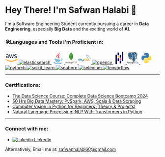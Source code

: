 <h1>Hey There! I'm Safwan Halabi 👋</h1>

<p>I'm a Software Engineering Student currently pursuing a career in <strong>Data Engineering</strong>, especially <strong>Big Data</strong> and the exciting world of <strong>AI</strong>.</p>

### 🛠️Languages and Tools i'm Proficient in:
<p align="left"> <a href="https://aws.amazon.com" target="_blank" rel="noreferrer"> <img src="https://raw.githubusercontent.com/devicons/devicon/master/icons/amazonwebservices/amazonwebservices-original-wordmark.svg" alt="aws" width="40" height="40"/> </a> <a href="https://www.elastic.co" target="_blank" rel="noreferrer"> <img src="https://www.vectorlogo.zone/logos/elastic/elastic-icon.svg" alt="elasticsearch" width="40" height="40"/> </a> </a> <a href="https://www.java.com" target="_blank" rel="noreferrer"> <img src="https://raw.githubusercontent.com/devicons/devicon/master/icons/java/java-original.svg" alt="java" width="40" height="40"/> </a> <a href="https://www.mongodb.com/" target="_blank" rel="noreferrer"> <img src="https://raw.githubusercontent.com/devicons/devicon/master/icons/mongodb/mongodb-original-wordmark.svg" alt="mongodb" width="40" height="40"/> </a> <a href="https://www.mysql.com/" target="_blank" rel="noreferrer"> <img src="https://raw.githubusercontent.com/devicons/devicon/master/icons/mysql/mysql-original-wordmark.svg" alt="mysql" width="40" height="40"/> </a> <a href="https://opencv.org/" target="_blank" rel="noreferrer"> <img src="https://www.vectorlogo.zone/logos/opencv/opencv-icon.svg" alt="opencv" width="40" height="40"/> </a> <a href="https://pandas.pydata.org/" target="_blank" rel="noreferrer"> <img src="https://raw.githubusercontent.com/devicons/devicon/2ae2a900d2f041da66e950e4d48052658d850630/icons/pandas/pandas-original.svg" alt="pandas" width="40" height="40"/> </a> <a href="https://www.postgresql.org" target="_blank" rel="noreferrer"> <img src="https://raw.githubusercontent.com/devicons/devicon/master/icons/postgresql/postgresql-original-wordmark.svg" alt="postgresql" width="40" height="40"/> </a> <a href="https://www.python.org" target="_blank" rel="noreferrer"> <img src="https://raw.githubusercontent.com/devicons/devicon/master/icons/python/python-original.svg" alt="python" width="40" height="40"/> </a> <a href="https://pytorch.org/" target="_blank" rel="noreferrer"> <img src="https://www.vectorlogo.zone/logos/pytorch/pytorch-icon.svg" alt="pytorch" width="40" height="40"/> </a> <a href="https://scikit-learn.org/" target="_blank" rel="noreferrer"> <img src="https://upload.wikimedia.org/wikipedia/commons/0/05/Scikit_learn_logo_small.svg" alt="scikit_learn" width="40" height="40"/> </a> <a href="https://seaborn.pydata.org/" target="_blank" rel="noreferrer"> <img src="https://seaborn.pydata.org/_images/logo-mark-lightbg.svg" alt="seaborn" width="40" height="40"/> </a> <a href="https://www.selenium.dev" target="_blank" rel="noreferrer"> <img src="https://raw.githubusercontent.com/detain/svg-logos/780f25886640cef088af994181646db2f6b1a3f8/svg/selenium-logo.svg" alt="selenium" width="40" height="40"/> </a> <a href="https://www.tensorflow.org" target="_blank" rel="noreferrer"> <img src="https://www.vectorlogo.zone/logos/tensorflow/tensorflow-icon.svg" alt="tensorflow" width="40" height="40"/> </a> </p>

---
### Certifications:
<ul>
  <li><a href='https://www.udemy.com/certificate/UC-1f8bcc2a-fa90-47c2-8d2b-3c69de9d4384/'>The Data Science Course: Complete Data Science Bootcamp 2024</a></li>
  <li><a href='https://www.udemy.com/certificate/UC-e52462cb-9ce7-4b03-a2d7-e8e55551c82d/'>50 Hrs Big Data Mastery: PySpark, AWS, Scala & Data Scraping</a></li>
  <li><a href='https://www.udemy.com/certificate/UC-b5602279-daf7-4fdc-a56f-0866303b6a18/'>Computer Vision in Python for Beginners (Theory & Projects)</a></li>
  <li><a href='https://www.udemy.com/certificate/UC-aa8bb085-060d-4f68-a33e-833571aa1750/'>Natural Language Processing: NLP With Transformers in Python</a></li>
</ul>

--- 
### Connect with me:
<ul>
  <li><a href="https://www.linkedin.com/in/safwan-halabi-582680258/" rel="nofollow noreferrer">
    <img src="https://i.sstatic.net/gVE0j.png"" alt="linkedin"> LinkedIn
  </a></li>
</ul>

Alternatively, Email me at: safwanhalabi60@gmail.com
